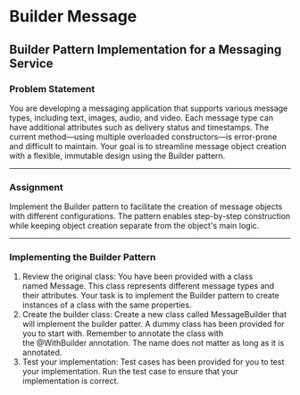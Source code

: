 # Builder Message

## Builder Pattern Implementation for a Messaging Service

### Problem Statement
You are developing a messaging application that supports various message types, including text, images, audio, and video. Each message type can have additional attributes such as delivery status and timestamps. The current method—using multiple overloaded constructors—is error-prone and difficult to maintain. Your goal is to streamline message object creation with a flexible, immutable design using the Builder pattern.

---

### Assignment
Implement the Builder pattern to facilitate the creation of message objects with different configurations. 
The pattern enables step-by-step construction while keeping object creation separate from the object's main logic.

---

### Implementing the Builder Pattern

1. Review the original class: You have been provided with a class named Message. This class represents different message types and their attributes. Your task is to implement the Builder pattern to create instances of a class with the same properties.
2. Create the builder class: Create a new class called MessageBuilder that will implement the builder patter. A dummy class has been provided for you to start with. Remember to annotate the class with the @WithBuilder annotation. The name does not matter as long as it is annotated.
3. Test your implementation: Test cases has been provided for you to test your implementation. Run the test case to ensure that your implementation is correct.